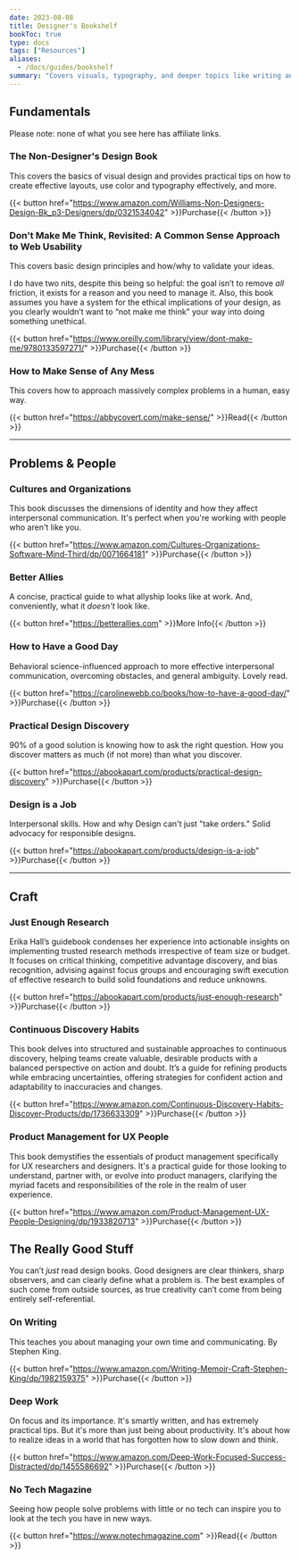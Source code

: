 ```yaml
---
date: 2023-08-08
title: Designer's Bookshelf
bookToc: true
type: docs
tags: ["Resources"]
aliases:
  - /docs/guides/bookshelf
summary: "Covers visuals, typography, and deeper topics like writing and communicating. Being a good designer is much more than what software you use."
---
```


## Fundamentals
Please note: none of what you see here has affiliate links. 

### The Non-Designer's Design Book
This covers the basics of visual design and provides practical tips on how to create effective layouts, use color and typography effectively, and more.

{{< button href="https://www.amazon.com/Williams-Non-Designers-Design-Bk_p3-Designers/dp/0321534042" >}}Purchase{{< /button >}}

### Don't Make Me Think, Revisited: A Common Sense Approach to Web Usability
This covers basic design principles and how/why to validate your ideas. 

I do have two nits, despite this being so helpful: the goal isn’t to remove _all_ friction, it exists for a reason and you need to manage it. Also, this book assumes you have a system for the ethical implications of your design, as you clearly wouldn’t want to “not make me think” your way into doing something unethical. 

{{< button href="https://www.oreilly.com/library/view/dont-make-me/9780133597271/" >}}Purchase{{< /button >}}

### How to Make Sense of Any Mess
This covers how to approach massively complex problems in a human, easy way.

{{< button href="https://abbycovert.com/make-sense/" >}}Read{{< /button >}}

---
## Problems & People

### Cultures and Organizations
This book discusses the dimensions of identity and how they affect interpersonal communication. It's perfect when you're working with people who aren't like you.

{{< button href="https://www.amazon.com/Cultures-Organizations-Software-Mind-Third/dp/0071664181" >}}Purchase{{< /button >}}

### Better Allies
A concise, practical guide to what allyship looks like at work. And, conveniently, what it *doesn't* look like.

{{< button href="https://betterallies.com" >}}More Info{{< /button >}}

### How to Have a Good Day
Behavioral science-influenced approach to more effective interpersonal communication, overcoming obstacles, and general ambiguity. Lovely read.

{{< button href="https://carolinewebb.co/books/how-to-have-a-good-day/" >}}Purchase{{< /button >}}

### Practical Design Discovery
90% of a good solution is knowing how to ask the right question. How you discover matters as much (if not more) than what you discover.

{{< button href="https://abookapart.com/products/practical-design-discovery" >}}Purchase{{< /button >}}

### Design is a Job
Interpersonal skills. How and why Design can't just "take orders." Solid advocacy for responsible designs.

{{< button href="https://abookapart.com/products/design-is-a-job" >}}Purchase{{< /button >}}

---

## Craft
### Just Enough Research
Erika Hall’s guidebook condenses her experience into actionable insights on implementing trusted research methods irrespective of team size or budget. It focuses on critical thinking, competitive advantage discovery, and bias recognition, advising against focus groups and encouraging swift execution of effective research to build solid foundations and reduce unknowns.

{{< button href="https://abookapart.com/products/just-enough-research" >}}Purchase{{< /button >}}



### Continuous Discovery Habits
This book delves into structured and sustainable approaches to continuous discovery, helping teams create valuable, desirable products with a balanced perspective on action and doubt. It’s a guide for refining products while embracing uncertainties, offering strategies for confident action and adaptability to inaccuracies and changes.

{{< button href="https://www.amazon.com/Continuous-Discovery-Habits-Discover-Products/dp/1736633309" >}}Purchase{{< /button >}}



### Product Management for UX People
This book demystifies the essentials of product management specifically for UX researchers and designers. It's a practical guide for those looking to understand, partner with, or evolve into product managers, clarifying the myriad facets and responsibilities of the role in the realm of user experience.

{{< button href="https://www.amazon.com/Product-Management-UX-People-Designing/dp/1933820713" >}}Purchase{{< /button >}}


## The Really Good Stuff
You can’t _just_ read design books. Good designers are clear thinkers, sharp observers, and can clearly define what a problem is. The best examples of such come from outside sources, as true creativity can’t come from being entirely self-referential. 

### On Writing
This teaches you about managing your own time and communicating. By Stephen King.

{{< button href="https://www.amazon.com/Writing-Memoir-Craft-Stephen-King/dp/1982159375" >}}Purchase{{< /button >}}

### Deep Work
On focus and its importance. It's smartly written, and has extremely practical tips. But it's more than just being about productivity. It's about how to realize ideas in a world that has forgotten how to slow down and think.

{{< button href="https://www.amazon.com/Deep-Work-Focused-Success-Distracted/dp/1455586692" >}}Purchase{{< /button >}}

### No Tech Magazine
Seeing how people solve problems with little or no tech can inspire you to look at the tech you have in new ways.

{{< button href="https://www.notechmagazine.com" >}}Read{{< /button >}}